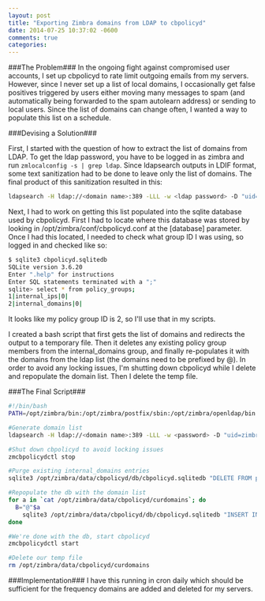 ```yaml
---
layout: post
title: "Exporting Zimbra domains from LDAP to cbpolicyd"
date: 2014-07-25 10:37:02 -0600
comments: true
categories: 
---
```


###The Problem###
In the ongoing fight against compromised user accounts, I set up cbpolicyd to rate limit outgoing emails from my servers.  However, since I never set up a list of local domains, I occasionally get false positives triggered by users either moving many messages to spam (and automatically being forwarded to the spam autolearn address) or sending to local users.  Since the list of domains can change often, I wanted a way to populate this list on a schedule.

###Devising a Solution###

First, I started with the question of how to extract the list of domains from LDAP.  To get the ldap password, you have to be logged in as zimbra and run ```zmlocalconfig -s | grep ldap```.  Since ldapsearch outputs in LDIF format, some text sanitization had to be done to leave only the list of domains.  The final product of this sanitization resulted in this:  
```bash
ldapsearch -H ldap://<domain name>:389 -LLL -w <ldap password> -D "uid=zimbra,cn=admins,cn=zimbra" "(objectClass=zimbraDomain)" zimbraDomainName | grep -e "zimbraDomainName: " | sed -e 's/zimbraDomainName: //g' | sort | uniq
```

Next, I had to work on getting this list populated into the sqlite database used by cbpolicyd.  First I had to locate where this database was stored by looking in /opt/zimbra/conf/cbpolicyd.conf at the [database] parameter.  Once I had this located, I needed to check what group ID I was using, so logged in and checked like so:  
```bash
$ sqlite3 cbpolicyd.sqlitedb
SQLite version 3.6.20
Enter ".help" for instructions
Enter SQL statements terminated with a ";"
sqlite> select * from policy_groups;
1|internal_ips|0|
2|internal_domains|0|
```
It looks like my policy group ID is 2, so I'll use that in my scripts.

I created a bash script that first gets the list of domains and redirects the output to a temporary file.  Then it deletes any existing policy group members from the internal_domains group, and finally re-populates it with the domains from the ldap list (the domains need to be prefixed by @).  In order to avoid any locking issues, I'm shutting down cbpolicyd while I delete and repopulate the domain list.  Then I delete the temp file.

###The Final Script###

```bash
#!/bin/bash
PATH=/opt/zimbra/bin:/opt/zimbra/postfix/sbin:/opt/zimbra/openldap/bin:/opt/zimbra/snmp/bin:/opt/zimbra/rsync/bin:/opt/zimbra/bdb/bin:/opt/zimbra/openssl/bin:/opt/zimbra/java/bin:/usr/sbin:/usr/kerberos/bin:/usr/local/bin:/bin:/usr/bin

#Generate domain list
ldapsearch -H ldap://<domain name>:389 -LLL -w <password> -D "uid=zimbra,cn=admins,cn=zimbra" "(objectClass=zimbraDomain)" zimbraDomainName | grep -e "zimbraDomainName: " | sed -e 's/zimbraDomainName: //g' | sort | uniq > /opt/zimbra/data/cbpolicyd/curdomains

#Shut down cbpolicyd to avoid locking issues
zmcbpolicydctl stop

#Purge existing internal_domains entries
sqlite3 /opt/zimbra/data/cbpolicyd/db/cbpolicyd.sqlitedb "DELETE FROM policy_group_members WHERE PolicyGroupID='<Policy Group ID>'";

#Repopulate the db with the domain list
for a in `cat /opt/zimbra/data/cbpolicyd/curdomains`; do
  B="@"$a
    sqlite3 /opt/zimbra/data/cbpolicyd/db/cbpolicyd.sqlitedb "INSERT INTO policy_group_members VALUES (NULL,'<Policy Group ID>','$B', '0', NULL)"
done

#We're done with the db, start cbpolicyd
zmcbpolicydctl start

#Delete our temp file
rm /opt/zimbra/data/cbpolicyd/curdomains
```

###Implementation###
I have this running in cron daily which should be sufficient for the frequency domains are added and deleted for my servers.
